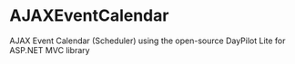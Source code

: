 # AJAXEventCalendar
AJAX Event Calendar (Scheduler) using the open-source DayPilot Lite for ASP.NET MVC library 
